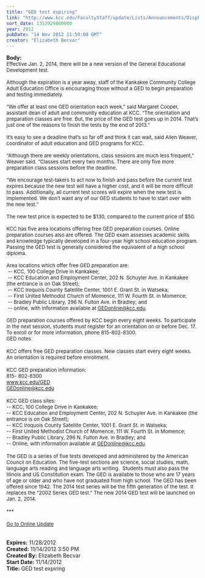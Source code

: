 ```yaml
---
title: "GED test expiring"
link: "http://www.kcc.edu/FacultyStaff/update/Lists/Announcements/DispForm.aspx?ID=903"
sort_date: 1352929800000
year: 2012
pubDate: "14 Nov 2012 21:50:00 GMT"
creator: "Elizabeth Becvar"
---
```


<div><b>Body:</b> <div class="ExternalClassC951D15DDA164D32BF416BF75AC7550F">
<div><font size="2">Effective Jan. 2, 2014, there will be a new version of the General Educational Development test.</font></div><font size="2">
<div><br />Although the expiration is a year away, staff of the Kankakee Community College Adult Education Office is encouraging those without a GED to begin preparation and testing immediately.</div>
<div><br />“We offer at least one GED orientation each week,” said Margaret Cooper, assistant dean of adult and community education at KCC. “The orientation and preparation classes are free. But, the price of the GED test goes up in 2014. That’s just one of the reasons to finish the tests by the end of 2013.”</div>
<div><br />It’s easy to see a deadline that’s so far off and think it can wait, said Allen Weaver, coordinator of adult education and GED programs for KCC.</div>
<div><br />“Although there are weekly orientations, class sessions are much less frequent,” Weaver said. “Classes start every two months. There are only five more preparation class sessions before the deadline.</div>
<div><br />“We encourage test-takers to act now to finish and pass before the current test expires because the new test will have a higher cost, and it will be more difficult to pass. Additionally, all current test scores will expire when the new test is implemented. We don’t want any of our GED students to have to start over with the new test.”</div>
<div><br />The new test price is expected to be $130, compared to the current price of $50.</div>
<div><br />KCC has five area locations offering free GED preparation courses. Online preparation courses also are offered. The GED exam assesses academic skills and knowledge typically developed in a four-year high school education program. Passing the GED test is generally considered the equivalent of a high school diploma.</div>
<div><br />Area locations which offer free GED preparation are:<br /> -- KCC, 100 College Drive in Kankakee;<br /> -- KCC Education and Employment Center, 202 N. Schuyler Ave. in Kankakee (the entrance is on Oak Street);<br /> -- KCC Iroquois County Satellite Center, 1001 E. Grant St. in Watseka;<br /> -- First United Methodist Church of Momence, 111 W. Fourth St. in Momence;<br /> -- Bradley Public Library, 296 N. Fulton Ave. in Bradley; and<br /> -- online, with information available at </font><a href="mailto:GEDonline@kcc.edu"><font size="2">GEDonline@kcc.edu</font></a><font size="2">.</font></div><font size="2">
<div><br />GED preparation courses offered by KCC begin every eight weeks. To participate in the next session, students must register for an orientation on or before Dec. 17. To enroll or for more information, phone 815-802-8300.<br /></font><font size="2"></font></div>
<div><font size="2">GED notes</font></div>
<div><font size="2"></font> </div>
<div><font size="2">KCC offers free GED preparation classes. New classes start every eight weeks. An orientation is required before enrollment.</font></div>
<div><font size="2"></font> </div>
<div><font size="2">KCC GED preparation information:<br />815- 802-8300<br /></font><a href="/GED"><font size="2">www.kcc.edu/GED</font></a><br /><a href="mailto:GEDonline@kcc.edu"><font size="2">GEDonline@kcc.edu</font></a></div>
<div> </div>
<div><font size="2">KCC GED class sites:<br />-- KCC, 100 College Drive in Kankakee;<br />-- KCC Education and Employment Center, 202 N. Schuyler Ave. in Kankakee (the entrance is on Oak Street);<br />-- KCC Iroquois County Satellite Center, 1001 E. Grant St. in Watseka;<br />-- First United Methodist Church of Momence, 111 W. Fourth St. in Momence;<br />-- Bradley Public Library, 296 N. Fulton Ave. in Bradley; and<br />-- Online, with information available at </font><a href="mailto:GEDonline@kcc.edu"><font size="2">GEDonline@kcc.edu</font></a><font size="2">.</font></div>
<div><font size="2"></font> </div>
<div><font size="2">The GED is a series of five tests developed and administered by the American Council on Education. The five-test sections are science, social studies, math, language arts reading and language arts writing.  Students must also pass the Illinois and US Constitution exam. The GED is available to those who are 17 years of age or older and who have not graduated from high school. The GED has been offered since 1942. The 2014 test series will be the fifth generation of the test. It replaces the “2002 Series GED test.” The new 2014 GED test will be launched on Jan. 2, 2014.</font></div>
<div><font size="2"></font> </div>
<div><font size="2">***</font></div>
<div><font size="2"></font> </div>
<div><font size="2"><a href="/FacultyStaff/update/Pages/dailyupdate.aspx">Go to Online Update</a></font><font size="2"></font></div>
<div><font size="2"><br /> </div></font></div></div>
<div><b>Expires:</b> 11/28/2012</div>
<div><b>Created:</b> 11/14/2012 3:50 PM</div>
<div><b>Created By:</b> Elizabeth Becvar</div>
<div><b>Start Date:</b> 11/14/2012</div>
<div><b>Title:</b> GED test expiring</div>
